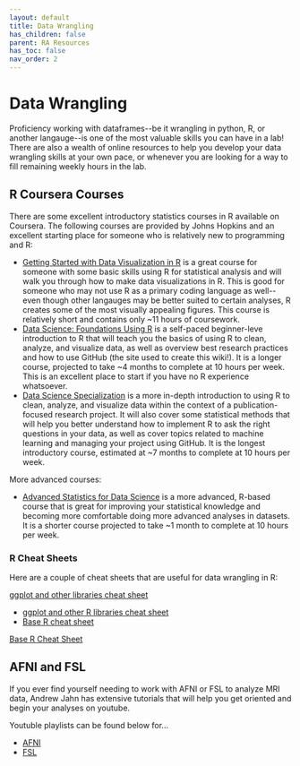 ```yaml
---
layout: default
title: Data Wrangling
has_children: false
parent: RA Resources
has_toc: false
nav_order: 2
---
```


# Data Wrangling

Proficiency working with dataframes--be it wrangling in python, R, or another langauge--is one of the most valuable skills you can have in a lab! There are also a wealth of online resources to help you develop your data wrangling skills at your own pace, or whenever you are looking for a way to fill remaining weekly hours in the lab. 

## R Coursera Courses

There are some excellent introductory statistics courses in R available on Coursera. The following courses are provided by Johns Hopkins and an excellent starting place for someone who is relatively new to programming and R: 

- [Getting Started with Data Visualization in R](https://www.coursera.org/learn/jhu-getting-started-data-viz-r) is a great course for someone with some basic skills using R for statistical analysis and will walk you through how to make data visualizations in R. This is good for someone who may not use R as a primary coding language as well--even though other langauges may be better suited to certain analyses, R creates some of the most visually appealing figures. This course is relatively short and contains only ~11 hours of coursework. 
- [Data Science: Foundations Using R](https://www.coursera.org/specializations/data-science-foundations-r) is a self-paced beginner-leve introduction to R that will teach you the basics of using R to clean, analyze, and visualize data, as well as overview best research practices and how to use GitHub (the site used to create this wiki!). It is a longer course, projected to take ~4 months to complete at 10 hours per week. This is an excellent place to start if you have no R experience whatsoever. 
- [Data Science Specialization](https://www.coursera.org/specializations/jhu-data-science) is a more in-depth introduction to using R to clean, analyze, and visualize data within the context of a publication-focused research project. It will also cover some statistical methods that will help you better understand how to implement R to ask the right questions in your data, as well as cover topics related to machine learning and managing your project using GitHub. It is the longest introductory course, estimated at ~7 months to complete at 10 hours per week. 

More advanced courses: 

- [Advanced Statistics for Data Science](https://www.coursera.org/specializations/advanced-statistics-data-science) is a more advanced, R-based course that is great for improving your statistical knowledge and becoming more comfortable doing more advanced analyses in datasets. It is a shorter course projected to take ~1 month to complete at 10 hours per week. 

### R Cheat Sheets

Here are a couple of cheat sheets that are useful for data wrangling in R: 

<a href="dance-lab.github.io/DANCE-Management/files/cheat_sheets.pdf" target="_blank">ggplot and other libraries cheat sheet</a>
- [ggplot and other R libraries cheat sheet](https://github.com/DANCE-Lab/DANCE-Management/blob/master/files/cheat_sheets.pdf)
- [Base R cheat sheet](https://github.com/DANCE-Lab/DANCE-Management/blob/master/files/r-cheat-sheet.pdf)



<a href="/files/r-cheat-sheet.pdf" target="_blank">Base R Cheat Sheet</a>

## AFNI and FSL

If you ever find yourself needing to work with AFNI or FSL to analyze MRI data, Andrew Jahn has extensive tutorials that will help you get oriented and begin your analyses on youtube. 

Youtuble playlists can be found below for... 

- [AFNI](https://www.youtube.com/playlist?list=PLIQIswOrUH6-v5EWwFdMsTZttt4407KW9)
- [FSL](https://www.youtube.com/playlist?list=PLIQIswOrUH69lUeHurAk9pLHOPTzQ6M72)
